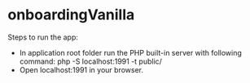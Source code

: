 # onboardingVanilla


Steps to run the app:
- In application root folder run the PHP built-in server with following command:
    php -S localhost:1991 -t public/
- Open localhost:1991 in your browser.